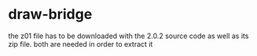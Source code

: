 # draw-bridge
the z01 file has to be downloaded with the 2.0.2 source code as well as its zip file. both are needed in order to extract it
